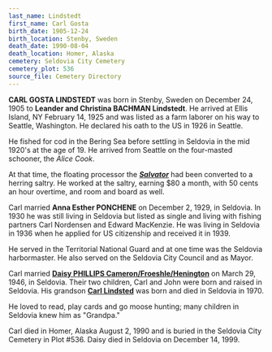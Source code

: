 ```yaml
---
last_name: Lindstedt
first_name: Carl Gosta
birth_date: 1905-12-24
birth_location: Stenby, Sweden
death_date: 1990-08-04
death_location: Homer, Alaska
cemetery: Seldovia City Cemetery
cemetery_plot: 536
source_file: Cemetery Directory
---
```

**CARL GOSTA LINDSTEDT** was born in Stenby, Sweden on December 24, 1905 to **Leander and Christina BACHMAN Lindstedt**. He arrived at Ellis Island, NY February 14, 1925 and was listed as a farm laborer on his way to Seattle, Washington. He declared his oath to the US in 1926 in Seattle. 

He fished for cod in the Bering Sea before settling in Seldovia in the mid 1920's at the age of 19. He arrived from Seattle on the four-masted schooner, the *Alice Cook*. 

At that time, the floating processor the [***Salvator***](../_boats/Salvator_The.md) had been converted to a herring saltry.  He worked at the saltry, earning $80 a month, with 50 cents an hour overtime, and room and board as well. 

Carl married **Anna Esther PONCHENE** on December 2, 1929, in Seldovia. In 1930 he was still living in Seldovia but listed as single and living with fishing partners Carl Nordensen and Edward MacKenzie.  He was living in Seldovia in 1936 when he applied for US citizenship and received it in 1939. 

He served in the Territorial National Guard and at one time was the Seldovia harbormaster. He also served on the Seldovia City Council and as Mayor.

Carl married [**Daisy PHILLIPS Cameron/Froeshle/Henington**](Lindstedt_Daisy_Phillips.md) on March 29, 1946, in Seldovia. Their two children, Carl and John were born and raised in Seldovia. His grandson [**Carl Lindsted**](./Lindstedt_Carl_III.md) was born and died in Seldovia in 1970.

He loved to read, play cards and go moose hunting; many children in Seldovia knew him as "Grandpa."

Carl died in Homer, Alaska August 2, 1990 and is buried in the Seldovia City Cemetery in Plot #536.  Daisy died in Seldovia on December 14, 1999.




